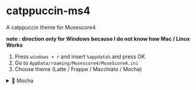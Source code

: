 # catppuccin-ms4
 A catppuccin theme for Musescore4

**note : direction only for Windows because I do not know how Mac / Linux Works**
1. Press <code>windows + r</code> and insert <code>%appdata%</code> and press OK
2. Go to <code>AppData/roaming/Musescore4/MuseScore4.ini</code>
3. Choose theme (Latte / Frappe / Macchiato / Mocha)
<details>
<summary>🌿 Mocha</summary>
<img src="Mocha.png" height="500"/>
<table>
	<tr>
		<th></th>
		<th>Accent</th>
		<th>Code</th>
	</tr>
    <tr>
		<td><img src="circles\mocha\mocha_rosewater.png" height="23" width="23"/></td>
		<td>Rosewater</td>
		<td><code>#dc8a78</code></td>
		<td><code>rgb(220, 138, 120)</code></td>
		<td><code>hsl(11, 59%, 67%)</code></td>
	</tr>
</table>
</details>